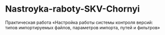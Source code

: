 # Nastroyka-raboty-SKV-Chornyi
Практическая работа «Настройка работы системы контроля версий: типов импортируемых файлов, параметров импорта, путей и фильтров»
